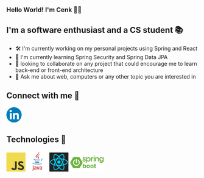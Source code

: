 ### Hello World! I'm Cenk 🐊🦈
## I'm a software enthusiast and a CS student 📚
- 🛠 I'm currently working on my personal projects using Spring and React 
- 🦉 I'm currently learning Spring Security and Spring Data JPA
- 🐜 looking to collaborate on any project that could encourage me to learn back-end or front-end architecture
- 🦜 Ask me about web, computers or any other topic you are interested in 

## Connect with me 💬
  <a href = "https://www.linkedin.com/in/cenk-merih-olcay-1765031b5"> <img src="LinkedIn.png" alt="LinkedIn" width="40"/> </a>

## Technologies 🔌
  <div>
  <img src="JavaScript-logo.png" alt="JS" width="50"/>
  <img src="java-logo-1.png" alt="Java" width="55"/>
  <img src="react.png" alt="React JS" width="50"/>
  <img src="spring-boot.png" alt="Spring-Boot" width="90"/>
  </div>


<!--
**JankOldjuy/JankOldjuy** is a ? _special_ ? repository because its `README.md` (this file) appears on your GitHub profile.

Here are some ideas to get you started:

- ?? I’m currently working on ...
- ?? I’m currently learning ...
- ?? I’m looking to collaborate on ...
- ?? I’m looking for help with ...
- ?? Ask me about ...
- ?? How to reach me: ...
- ?? Pronouns: ...
- ? Fun fact: ...
-->
